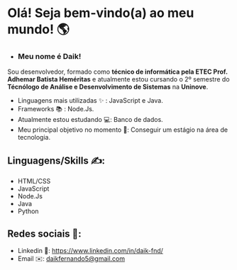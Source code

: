 # Olá! Seja bem-vindo(a) ao meu mundo! 🌎

- ### Meu nome é Daik! <br>
Sou desenvolvedor, formado como **técnico de informática pela ETEC Prof. Adhemar Batista Heméritas** e atualmente estou cursando o 2º semestre do **Técnólogo de Análise e Desenvolvimento de Sistemas** na **Uninove**.

- Linguagens mais utilizadas ✨ : JavaScript e Java.
- Frameworks 📚 : Node.Js.
- Atualmente estou estudando 💻: Banco de dados.
- Meu principal objetivo no momento 🎯: Conseguir um estágio na área de tecnologia.

 ## Linguagens/Skills ✍️:
- HTML/CSS
- JavaScript
- Node.Js
- Java
- Python

## Redes sociais 📢:

- Linkedin 🔗: https://www.linkedin.com/in/daik-fnd/
- Email ✉️: daikfernando5@gmail.com
